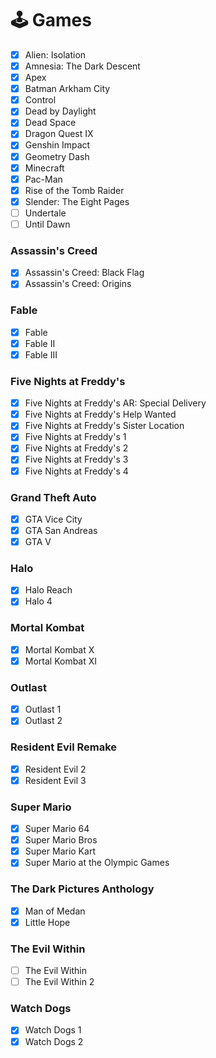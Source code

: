 # 🕹️ Games

- [X] Alien: Isolation
- [X] Amnesia: The Dark Descent
- [X] Apex
- [X] Batman Arkham City
- [X] Control
- [X] Dead by Daylight
- [X] Dead Space
- [X] Dragon Quest IX
- [X] Genshin Impact
- [X] Geometry Dash
- [X] Minecraft
- [X] Pac-Man
- [X] Rise of the Tomb Raider
- [X] Slender: The Eight Pages
- [ ] Undertale
- [ ] Until Dawn

### Assassin's Creed
- [X] Assassin's Creed: Black Flag
- [X] Assassin's Creed: Origins

### Fable
- [X] Fable
- [X] Fable II
- [X] Fable III

### Five Nights at Freddy's
- [X] Five Nights at Freddy's AR: Special Delivery
- [X] Five Nights at Freddy's Help Wanted
- [X] Five Nights at Freddy's Sister Location
- [X] Five Nights at Freddy's 1
- [X] Five Nights at Freddy's 2
- [X] Five Nights at Freddy's 3
- [X] Five Nights at Freddy's 4

### Grand Theft Auto
- [X] GTA Vice City
- [X] GTA San Andreas
- [X] GTA V

### Halo
- [X] Halo Reach
- [X] Halo 4

### Mortal Kombat
- [X] Mortal Kombat X
- [X] Mortal Kombat XI

### Outlast
- [X] Outlast 1
- [X] Outlast 2

### Resident Evil Remake
- [X] Resident Evil 2
- [X] Resident Evil 3

### Super Mario
- [X] Super Mario 64
- [X] Super Mario Bros
- [X] Super Mario Kart
- [X] Super Mario at the Olympic Games

### The Dark Pictures Anthology
- [X] Man of Medan
- [X] Little Hope

### The Evil Within
- [ ] The Evil Within
- [ ] The Evil Within 2

### Watch Dogs
- [X] Watch Dogs 1
- [X] Watch Dogs 2
